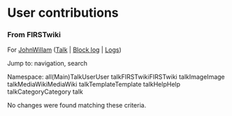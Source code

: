 

# User contributions

### From FIRSTwiki

For [JohnWillam](/index.php?title=User:JohnWillam&action=edit
"User:JohnWillam" ) ([Talk](/index.php?title=User_talk:JohnWillam&action=edit
"User talk:JohnWillam" ) | [Block
log](/index.php?title=Special:Log&type=block&page=User:JohnWillam
"Special:Log" ) | [Logs](/index.php?title=Special:Log&user=JohnWillam
"Special:Log" ))

Jump to: navigation, search

Namespace:  all(Main)TalkUserUser talkFIRSTwikiFIRSTwiki talkImageImage
talkMediaWikiMediaWiki talkTemplateTemplate talkHelpHelp talkCategoryCategory
talk

No changes were found matching these criteria.

